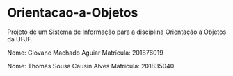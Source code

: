 # Orientacao-a-Objetos
Projeto de um Sistema de Informação para a disciplina Orientação a Objetos da UFJF.

Nome: Giovane Machado Aguiar 
Matrícula: 201876019

Nome: Thomás Sousa Causin Alves
Matrícula: 201835040
